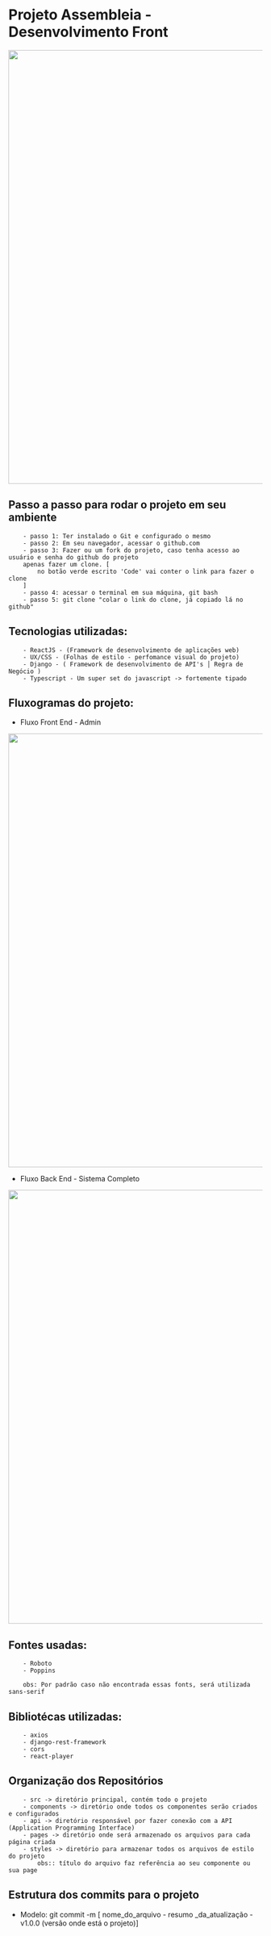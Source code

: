 # Projeto Assembleia - Desenvolvimento Front 
<div align="center">
<img src="https://user-images.githubusercontent.com/54417643/152018754-954c80b8-ffc3-4f07-b6cc-a92e0e90f84e.png" width="860px"/>
</div>

## Passo a passo para rodar o projeto em seu ambiente
        - passo 1: Ter instalado o Git e configurado o mesmo
        - passo 2: Em seu navegador, acessar o github.com
        - passo 3: Fazer ou um fork do projeto, caso tenha acesso ao usuário e senha do github do projeto
        apenas fazer um clone. [
            no botão verde escrito 'Code' vai conter o link para fazer o clone
        ]
        - passo 4: acessar o terminal em sua máquina, git bash
        - passo 5: git clone "colar o link do clone, já copiado lá no github"
## Tecnologias utilizadas:
        - ReactJS - (Framework de desenvolvimento de aplicações web)
        - UX/CSS - (Folhas de estilo - perfomance visual do projeto)
        - Django - ( Framework de desenvolvimento de API's │ Regra de Negócio )
        - Typescript - Um super set do javascript -> fortemente tipado
## Fluxogramas do projeto:
* Fluxo Front End - Admin
<div align="center">
<img src="https://user-images.githubusercontent.com/54417643/152019700-badd5bcb-ebd3-407d-8ed0-97a2d35bb47b.png" width="860px"/>
</div>

* Fluxo Back End - Sistema Completo
<div align="center">
<img src="https://user-images.githubusercontent.com/54417643/152020629-399c9272-9a1e-4e14-8a4b-4e92ed25e939.png" width="860px"/>
</div>

## Fontes usadas:
        - Roboto
        - Poppins

        obs: Por padrão caso não encontrada essas fonts, será utilizada sans-serif
## Bibliotécas utilizadas:
        - axios
        - django-rest-framework
        - cors
        - react-player
## Organização dos Repositórios

        - src -> diretório principal, contém todo o projeto
        - components -> diretório onde todos os componentes serão criados e configurados
        - api -> diretório responsável por fazer conexão com a API (Application Programming Interface)
        - pages -> diretório onde será armazenado os arquivos para cada página criada
        - styles -> diretório para armazenar todos os arquivos de estilo do projeto
            obs:: título do arquivo faz referência ao seu componente ou sua page

## Estrutura dos commits para o projeto
* Modelo: git commit -m [ nome_do_arquivo - resumo
    _da_atualização - v1.0.0 (versão onde está o projeto)]
